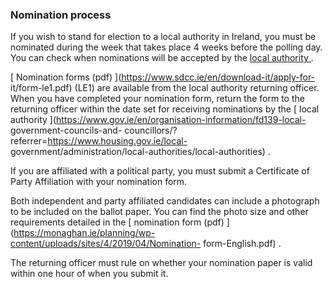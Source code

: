 ###  Nomination process

If you wish to stand for election to a local authority in Ireland, you must be
nominated during the week that takes place 4 weeks before the polling day. You
can check when nominations will be accepted by the [ local authority
](https://www.gov.ie/en/publication/942f74-local-authorities/) .

[ Nomination forms (pdf) ](https://www.sdcc.ie/en/download-it/apply-for-
it/form-le1.pdf) (LE1) are available from the local authority returning
officer. When you have completed your nomination form, return the form to the
returning officer within the date set for receiving nominations by the [ local
authority ](https://www.gov.ie/en/organisation-information/fd139-local-
government-councils-and-
councillors/?referrer=https://www.housing.gov.ie/local-
government/administration/local-authorities/local-authorities) .

If you are affiliated with a political party, you must submit a Certificate of
Party Affiliation with your nomination form.

Both independent and party affiliated candidates can include a photograph to
be included on the ballot paper. You can find the photo size and other
requirements detailed in the [ nomination form (pdf)
](https://monaghan.ie/planning/wp-content/uploads/sites/4/2019/04/Nomination-
form-English.pdf) .

The returning officer must rule on whether your nomination paper is valid
within one hour of when you submit it.
